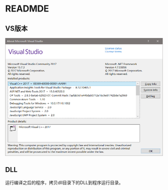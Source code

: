 # READMDE

## VS版本

![./images/VisualStudio_Version.png](./images/VisualStudio_Version.png)

## DLL

运行编译之后的程序，拷贝dll目录下的DLL到程序运行目录。
